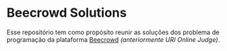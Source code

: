 # Beecrowd Solutions

Esse repositório tem como propósito reunir as soluções dos problema de programação da plataforma [Beecrowd](https://judge.beecrowd.com/) *(anteriormente URI Online Judge)*.

